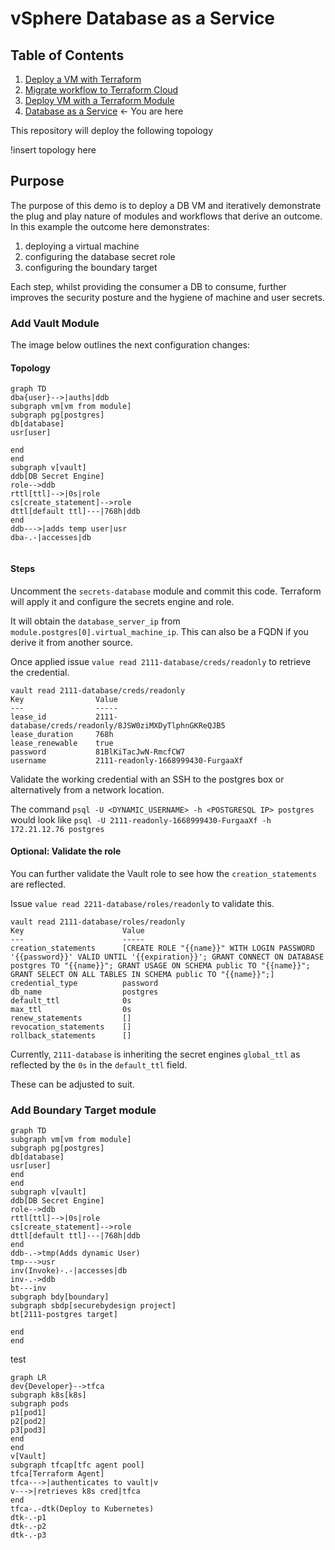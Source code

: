 # vSphere Database as a Service

## Table of Contents
1. [Deploy a VM with Terraform](https://github.com/pandom/vsphere-vm-cli)
2. [Migrate workflow to Terraform Cloud](https://github.com/pandom/vsphere-vm-cli-ent)
3. [Deploy VM with a Terraform Module](https://github.com/pandom/vsphere-vm-module)
4. [Database as a Service](https://github.com/pandom/vsphere-db-vm) <- You are here

This repository will deploy the following topology

!insert topology here


## Purpose

The purpose of this demo is to deploy a DB VM and iteratively demonstrate the plug and play nature of modules and workflows that derive an outcome. In this example the outcome here demonstrates:

1. deploying a virtual machine
2. configuring the database secret role
3. configuring the boundary target

Each step, whilst providing the consumer a DB to consume, further improves the security posture and the hygiene of machine and user secrets.

### Add Vault Module
The image below outlines the next configuration changes:
#### Topology
```mermaid
graph TD
dba{user}-->|auths|ddb
subgraph vm[vm from module]
subgraph pg[postgres]
db[database]
usr[user]

end
end
subgraph v[vault]
ddb[DB Secret Engine]
role-->ddb
rttl[ttl]-->|0s|role
cs[create_statement]-->role
dttl[default ttl]---|768h|ddb
end
ddb--->|adds temp user|usr
dba-.-|accesses|db


```

#### Steps
Uncomment the `secrets-database` module and commit this code. Terraform will apply it and configure the secrets engine and role.

It will obtain the `database_server_ip` from `module.postgres[0].virtual_machine_ip`. This can also be a FQDN if you derive it from another source.

Once applied issue `value read 2111-database/creds/readonly` to retrieve the credential.

```
vault read 2111-database/creds/readonly
Key                Value
---                -----
lease_id           2111-database/creds/readonly/8JSW0ziMXDyTlphnGKReQJB5
lease_duration     768h
lease_renewable    true
password           81BlKiTacJwN-RmcfCW7
username           2111-readonly-1668999430-FurgaaXf
```

Validate the working credential with an SSH to the postgres box or alternatively from a network location.

The command `psql -U <DYNAMIC_USERNAME> -h <POSTGRESQL IP> postgres` would look like `psql -U 2111-readonly-1668999430-FurgaaXf -h 172.21.12.76 postgres`
#### Optional: Validate the role

You can further validate the Vault role to see how the `creation_statements` are reflected.

Issue `value read 2211-database/roles/readonly` to validate this.

```
vault read 2111-database/roles/readonly
Key                      Value
---                      -----
creation_statements      [CREATE ROLE "{{name}}" WITH LOGIN PASSWORD '{{password}}' VALID UNTIL '{{expiration}}'; GRANT CONNECT ON DATABASE postgres TO "{{name}}"; GRANT USAGE ON SCHEMA public TO "{{name}}"; GRANT SELECT ON ALL TABLES IN SCHEMA public TO "{{name}}";]
credential_type          password
db_name                  postgres
default_ttl              0s
max_ttl                  0s
renew_statements         []
revocation_statements    []
rollback_statements      []
```

Currently, `2111-database` is inheriting the secret engines `global_ttl` as reflected by the `0s` in the `default_ttl` field.

These can be adjusted to suit.

### Add Boundary Target module

```mermaid
graph TD
subgraph vm[vm from module]
subgraph pg[postgres]
db[database]
usr[user]
end
end
subgraph v[vault]
ddb[DB Secret Engine]
role-->ddb
rttl[ttl]-->|0s|role
cs[create_statement]-->role
dttl[default ttl]---|768h|ddb
end
ddb-.->tmp(Adds dynamic User)
tmp--->usr
inv(Invoke)-.-|accesses|db
inv-.->ddb
bt---inv
subgraph bdy[boundary]
subgraph sbdp[securebydesign project]
bt[2111-postgres target]

end
end
```
test

```mermaid
graph LR
dev{Developer}-->tfca
subgraph k8s[k8s]
subgraph pods
p1[pod1]
p2[pod2]
p3[pod3]
end
end
v[Vault]
subgraph tfcap[tfc agent pool]
tfca[Terraform Agent] 
tfca--->|authenticates to vault|v
v--->|retrieves k8s cred|tfca
end
tfca-.-dtk(Deploy to Kubernetes)
dtk-.-p1
dtk-.-p2
dtk-.-p3

```